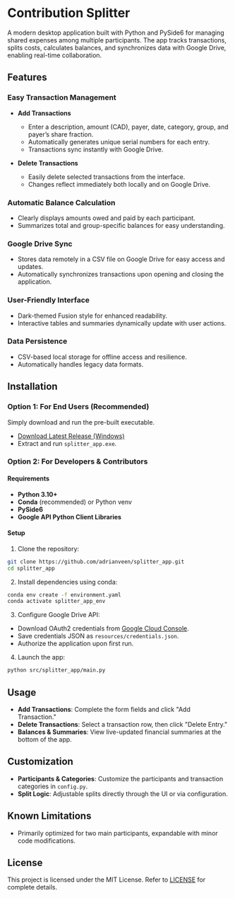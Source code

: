 
# Contribution Splitter

A modern desktop application built with Python and PySide6 for managing shared expenses among multiple participants. The app tracks transactions, splits costs, calculates balances, and synchronizes data with Google Drive, enabling real-time collaboration.

## Features

### Easy Transaction Management

- **Add Transactions**
  - Enter a description, amount (CAD), payer, date, category, group, and payer’s share fraction.
  - Automatically generates unique serial numbers for each entry.
  - Transactions sync instantly with Google Drive.

- **Delete Transactions**
  - Easily delete selected transactions from the interface.
  - Changes reflect immediately both locally and on Google Drive.

### Automatic Balance Calculation

- Clearly displays amounts owed and paid by each participant.
- Summarizes total and group-specific balances for easy understanding.

### Google Drive Sync

- Stores data remotely in a CSV file on Google Drive for easy access and updates.
- Automatically synchronizes transactions upon opening and closing the application.

### User-Friendly Interface

- Dark-themed Fusion style for enhanced readability.
- Interactive tables and summaries dynamically update with user actions.

### Data Persistence

- CSV-based local storage for offline access and resilience.
- Automatically handles legacy data formats.

## Installation

### Option 1: For End Users (Recommended)

Simply download and run the pre-built executable.

- [Download Latest Release (Windows)](https://github.com/adrianveen/splitter_app/releases/latest)
- Extract and run `splitter_app.exe`.

### Option 2: For Developers & Contributors

#### Requirements

- **Python 3.10+**
- **Conda** (recommended) or Python venv
- **PySide6**
- **Google API Python Client Libraries**

#### Setup

1. Clone the repository:

```bash
git clone https://github.com/adrianveen/splitter_app.git
cd splitter_app
```

2. Install dependencies using conda:

```bash
conda env create -f environment.yaml
conda activate splitter_app_env
```

3. Configure Google Drive API:

- Download OAuth2 credentials from [Google Cloud Console](https://console.cloud.google.com/).
- Save credentials JSON as `resources/credentials.json`.
- Authorize the application upon first run.

4. Launch the app:

```bash
python src/splitter_app/main.py
```

## Usage

- **Add Transactions**: Complete the form fields and click "Add Transaction."
- **Delete Transactions**: Select a transaction row, then click "Delete Entry."
- **Balances & Summaries**: View live-updated financial summaries at the bottom of the app.

## Customization

- **Participants & Categories**: Customize the participants and transaction categories in `config.py`.
- **Split Logic**: Adjustable splits directly through the UI or via configuration.

## Known Limitations

- Primarily optimized for two main participants, expandable with minor code modifications.

## License

This project is licensed under the MIT License. Refer to [LICENSE](https://github.com/adrianveen/splitter_app/blob/main/LICENSE) for complete details.
